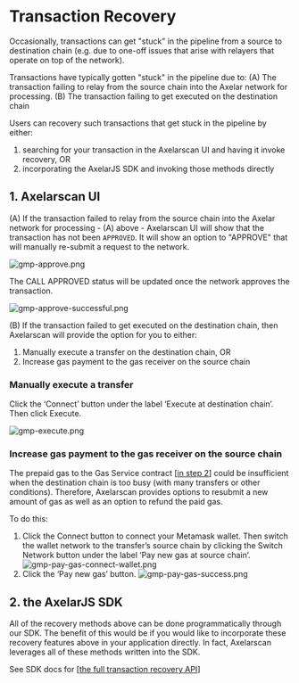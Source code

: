 # Transaction Recovery
Occasionally, transactions can get "stuck" in the pipeline from a source to destination chain (e.g. due to one-off issues that arise with relayers that operate on top of the network).

Transactions have typically gotten "stuck" in the pipeline due to:
(A) The transaction failing to relay from the source chain into the Axelar network for processing.
(B) The transaction failing to get executed on the destination chain


Users can recovery such transactions that get stuck in the pipeline by either: 
1. searching for your transaction in the Axelarscan UI and having it invoke recovery, OR 
2. incorporating the AxelarJS SDK and invoking those methods directly

## 1. Axelarscan UI

(A) If the transaction failed to relay from the source chain into the Axelar network for processing - (A) above - Axelarscan UI will show that the transaction has not been `APPROVED`. It will show an option to "APPROVE" that will manually re-submit a request to the network.

![gmp-approve.png](/images/gmp-approve.png)

The CALL APPROVED status will be updated once the network approves the transaction.

![gmp-approve-successful.png](/images/gmp-approve-successful.png)

(B) If the transaction failed to get executed on the destination chain, then Axelarscan will provide the option for you to either:
1. Manually execute a transfer on the destination chain, OR
2. Increase gas payment to the gas receiver on the source chain

### Manually execute a transfer
Click the ‘Connect’ button under the label ‘Execute at destination chain’. Then click Execute.

![gmp-execute.png](/images/gmp-execute.png)

### Increase gas payment to the gas receiver on the source chain
The prepaid gas to the Gas Service contract [[in step 2](../building-on-gmp#step-2-pay-gas-to-the-gas-services-contract)] could be insufficient when the destination chain is too busy (with many transfers or other conditions). Therefore, Axelarscan provides options to resubmit a new amount of gas as well as an option to refund the paid gas. 

To do this:
1. Click the Connect button to connect your Metamask wallet. Then switch the wallet network to the transfer’s source chain by clicking the Switch Network button under the label ‘Pay new gas at source chain’.
![gmp-pay-gas-connect-wallet.png](/images/gmp-pay-gas-connect-wallet.png)
2. Click the ‘Pay new gas’ button.
![gmp-pay-gas-success.png](/images/gmp-pay-gas-success.png)

## 2. the AxelarJS SDK

All of the recovery methods above can be done programmatically through our SDK. The benefit of this would be if you would like to incorporate these recovery features above in your application directly. In fact, Axelarscan leverages all of these methods written into the SDK. 

See SDK docs for [[the full transaction recovery API](/dev/axelarjs-sdk/tx-status-query-recovery#query-and-recover-gmp-transactions)]
